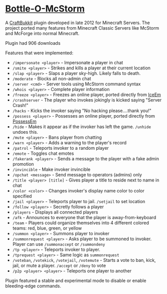 # [Bottle-O-McStorm](http://web.archive.org/web/20171123075421/https://dev.bukkit.org/projects/possessem)

A [CraftBukkit](https://bukkit.org/) plugin developed in late 2012 for Minecraft Servers. 
The project ported many features from Minecraft Classic Servers like McStorm
and McForge into normal Minecraft.

Plugin had 906 downloads

Features that were implemented:
- `/impersonate <player>` - Impersonate a player in chat
- `/smite <player>` - Strikes and kills a player at their current location
- `/slap <player>` - Slaps a player sky-high. Likely falls to death.
- `/moderate` - Blocks all non-admin chat
- `/server <cmd>` - Server tools using McStorm command syntax
- `/whois <player>` - Complete player information
- `/freeze <player>` - Freezes an online player, ported directly from [IceEm](https://github.com/kevinpthorne/IceEm)
- `/crashserver` - The player who invokes jokingly is kicked saying "Server Crash!"
- `/hacks` - Kicks the invoker saying "No hacking please....thank you!"
- `/possess <player>` - Possesses an online player, ported directly from [PossessEm](https://github.com/kevinpthorne/PossessEm)
- `/hide` - Makes it appear as if the invoker has left the game. `/unhide` undoes this.
- `/mute <player>` - Bans player from chatting
- `/warn <player>` - Adds a warning to the player's record
- `/patrol` - Teleports invoker to a random player
- `/emote` - Toggles chat emotes
- `/fakerank <player>` - Sends a message to the player with a fake admin promotion
- `/invincible` - Make invoker invincible
- `/opchat <message>` - Send message to operators (admins) only
- `/title <player> [title]` - Gives player a title to reside next to name in chat
- `/color <color>` - Changes invoker's display name color to color specified
- `/jail <player>` - Teleports player to jail. `/setjail` to set location
- `/follow <player>` - Secretly follows a player
- `/players` - Displays all connected players
- `/afk` - Announces to everyone that the player is away-from-keyboard
- `/team` - Players could organize themselves into 4 different colored teams: red, blue, green, or yellow
- `/summon <player>` - Summons player to invoker
- `/summonrequest <player>` - Asks player to be summoned to invoker. Player can use `/summonaccept` or `/summondeny`
- `/tp <player>` - Teleports invoker to player.
- `/tprequest <player>` - Same logic as `summonrequest`
- `/voteban`, `/votekick`, `/votejail`, `/votemute` - Starts a vote to ban, kick, jail, or mute a player. `/accept` or `/deny` to vote
- `/p2p <player> <player>` - Teleports one player to another

Plugin featured a stable and experimental mode to disable or enable bleeding-edge commands.
